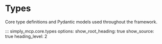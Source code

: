# Types

Core type definitions and Pydantic models used throughout the framework.

::: simply_mcp.core.types
    options:
      show_root_heading: true
      show_source: true
      heading_level: 2
